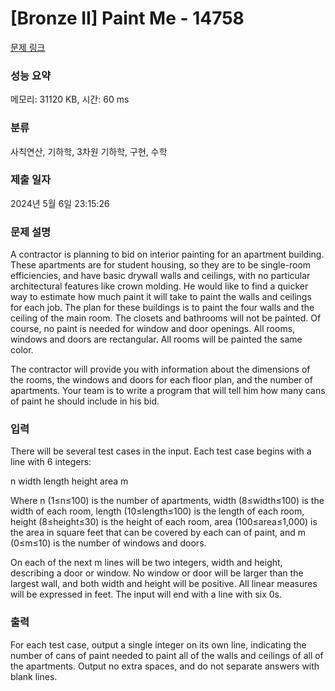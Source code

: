 # [Bronze II] Paint Me - 14758 

[문제 링크](https://www.acmicpc.net/problem/14758) 

### 성능 요약

메모리: 31120 KB, 시간: 60 ms

### 분류

사칙연산, 기하학, 3차원 기하학, 구현, 수학

### 제출 일자

2024년 5월 6일 23:15:26

### 문제 설명

<p>A contractor is planning to bid on interior painting for an apartment building. These apartments are for student housing, so they are to be single-room efficiencies, and have basic drywall walls and ceilings, with no particular architectural features like crown molding. He would like to find a quicker way to estimate how much paint it will take to paint the walls and ceilings for each job. The plan for these buildings is to paint the four walls and the ceiling of the main room. The closets and bathrooms will not be painted. Of course, no paint is needed for window and door openings. All rooms, windows and doors are rectangular. All rooms will be painted the same color.</p>

<p>The contractor will provide you with information about the dimensions of the rooms, the windows and doors for each floor plan, and the number of apartments. Your team is to write a program that will tell him how many cans of paint he should include in his bid.</p>

### 입력 

 <p>There will be several test cases in the input. Each test case begins with a line with 6 integers:</p>

<p>n width length height area m</p>

<p>Where n (1≤n≤100) is the number of apartments, width (8≤width≤100) is the width of each room, length (10≤length≤100) is the length of each room, height (8≤height≤30) is the height of each room, area (100≤area≤1,000) is the area in square feet that can be covered by each can of paint, and m (0≤m≤10) is the number of windows and doors.</p>

<p>On each of the next m lines will be two integers, width and height, describing a door or window. No window or door will be larger than the largest wall, and both width and height will be positive. All linear measures will be expressed in feet. The input will end with a line with six 0s.</p>

<p> </p>

### 출력 

 <p>For each test case, output a single integer on its own line, indicating the number of cans of paint needed to paint all of the walls and ceilings of all of the apartments. Output no extra spaces, and do not separate answers with blank lines.</p>

